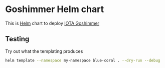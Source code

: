 # Goshimmer Helm chart

This is [Helm](https://helm.sh/) chart to deploy [IOTA Goshimmer](https://github.com/iotaledger/goshimmer)

## Testing

Try out what the templating produces

```bash
helm template --namespace my-namespace blue-coral . --dry-run --debug
```
